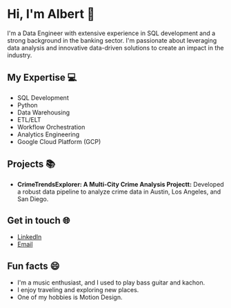 # Hi, I'm Albert 👋

I'm a Data Engineer with extensive experience in SQL development and a strong background in the banking sector. I'm passionate about leveraging data analysis and innovative data-driven solutions to create an impact in the industry.

## My Expertise 💻

- SQL Development
- Python
- Data Warehousing
- ETL/ELT
- Workflow Orchestration
- Analytics Engineering
- Google Cloud Platform (GCP)

## Projects 📚

- **CrimeTrendsExplorer: A Multi-City Crime Analysis Projectt:** Developed a robust data pipeline to analyze crime data in Austin, Los Angeles, and San Diego.

## Get in touch 🌐

- [LinkedIn](https://www.linkedin.com/in/albert-aleksa/)
- [Email](mailto:albert.aleksa.by@gmail.com)

## Fun facts 😄

- I'm a music enthusiast, and I used to play bass guitar and kachon.
- I enjoy traveling and exploring new places.
- One of my hobbies is Motion Design.
